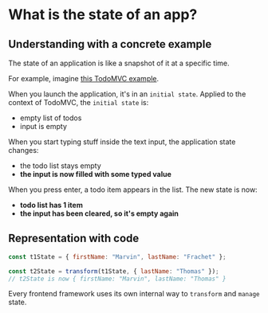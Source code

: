 # What is the state of an app?

## Understanding with a concrete example

The state of an application is like a snapshot of it at a specific time.

For example, imagine [this TodoMVC example](http://todomvc.com/examples/react/#/).

When you launch the application, it's in an `initial state`. Applied to the context of TodoMVC, the `initial state` is:

- empty list of todos
- input is empty

When you start typing stuff inside the text input, the application state changes:

- the todo list stays empty
- **the input is now filled with some typed value**

When you press enter, a todo item appears in the list. The new state is now:

- **todo list has 1 item**
- **the input has been cleared, so it's empty again**

## Representation with code

```javascript
const t1State = { firstName: "Marvin", lastName: "Frachet" };

const t2State = transform(t1State, { lastName: "Thomas" });
// t2State is now { firstName: "Marvin", lastName: "Thomas" }
```

Every frontend framework uses its own internal way to `transform` and `manage` state.
